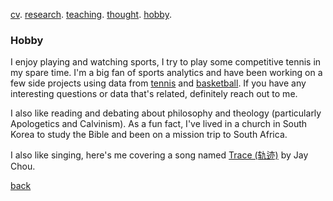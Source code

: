 [cv](./cv.html). [research](./research.md). [teaching](./teaching.md). [thought](./thought.md). [hobby](./hobby.md).

### Hobby

I enjoy playing and watching sports, I try to play some competitive tennis in my spare time. I'm a big fan of sports analytics and have been working on a few side projects using data from [tennis](/assets/files/tennis_poster.pdf) and [basketball]((/assets/files/bball)). If you have any interesting questions or data that's related, definitely reach out to me. 

I also like reading and debating about philosophy and theology (particularly Apologetics and Calvinism). As a fun fact, I've lived in a church in South Korea to study the Bible and been on a mission trip to South Africa. 

I also like singing, here's me covering a song named [Trace (轨迹)](/assets/files/179LincolnSt4.m4a) by Jay Chou. 

[back](./)
